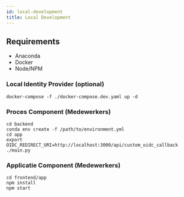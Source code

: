 ```yaml
---
id: local-development
title: Local Development
---
```


## Requirements
- Anaconda
- Docker
- Node/NPM

### Local Identity Provider (optional)
```shell script
docker-compose -f ./docker-compose.dev.yaml up -d
```

### Proces Component (Medewerkers)
```shell script
cd backend
conda env create -f /path/to/environment.yml
cd app
export OIDC_REDIRECT_URI=http://localhost:3000/api/custom_oidc_callback
./main.py
```

### Applicatie Component (Medewerkers)
```shell script
cd frontend/app
npm install
npm start
``` 

